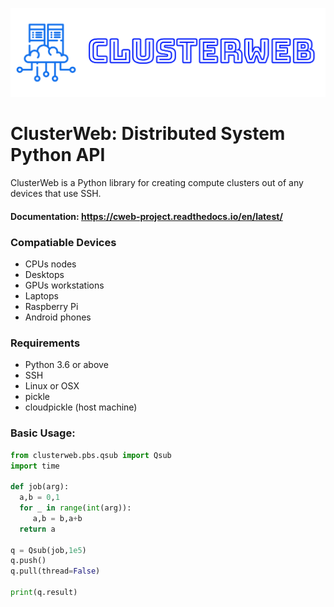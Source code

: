 ![alt text](./docs/source/images/logo_color.png?raw=true "Icon")

# ClusterWeb: Distributed System Python API

ClusterWeb is a Python library for creating compute clusters out of any devices that use SSH. 

#### Documentation: https://cweb-project.readthedocs.io/en/latest/

### Compatiable Devices

- CPUs nodes
- Desktops 
- GPUs workstations
- Laptops
- Raspberry Pi
- Android phones


### Requirements

- Python 3.6 or above
- SSH
- Linux or OSX
- pickle
- cloudpickle (host machine)


### Basic Usage:

```python
from clusterweb.pbs.qsub import Qsub
import time

def job(arg):
  a,b = 0,1
  for _ in range(int(arg)):
     a,b = b,a+b
  return a 

q = Qsub(job,1e5)
q.push()
q.pull(thread=False)

print(q.result)
```
